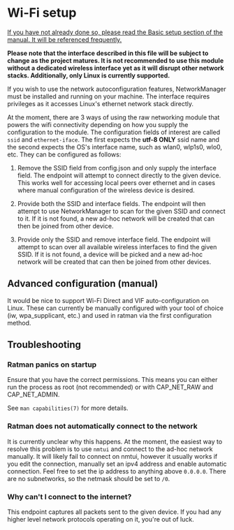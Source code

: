 # Wi-Fi setup

[If you have not already done so, please read the Basic setup section of the manual. It will be referenced frequently.](./01_basic.md)

**Please note that the interface described in this file will be subject to 
change as the project matures. It is not recommended to use this module without
a dedicated wireless interface yet as it will disrupt other network stacks. 
Additionally, only Linux is currently supported.**

If you wish to use the network autoconfiguration features, NetworkManager must
be installed and running on your machine. The interface requires privileges as
it accesses Linux's ethernet network stack directly.

At the moment, there are 3 ways of using the raw networking module that powers 
the wifi connectivity depending on how you supply the configuration to the 
module. The configuration fields of interest are called `ssid` and 
`ethernet-iface`. The first expects the **utf-8 ONLY** ssid name and the 
second expects the OS's interface name, such as wlan0, wlp1s0, wlo0, etc. They 
can be configured as follows:

1. Remove the SSID field from config.json and only supply the interface field. 
The endpoint will attempt to connect directly to the given device. This works 
well for accessing local peers over ethernet and in cases where manual 
configuration of the wireless device is desired.

2. Provide both the SSID and interface fields. The endpoint will then attempt to
use NetworkManager to scan for the given SSID and connect to it. If it is not
found, a new ad-hoc network will be created that can then be joined from other
device.

3. Provide only the SSID and remove interface field. The endpoint will attempt to
scan over all available wireless interfaces to find the given SSID. If it is not
found, a device will be picked and a new ad-hoc network will be created that can
then be joined from other devices.

## Advanced configuration (manual)

It would be nice to support Wi-Fi Direct and VIF auto-configuration on Linux.
These can currently be manually configured with your tool of choice (iw, 
wpa_supplicant, etc.) and used in ratman via the first configuration method.

## Troubleshooting

### Ratman panics on startup

Ensure that you have the correct permissions. This means you can either run the 
process as root (not recommended) or with CAP_NET_RAW and CAP_NET_ADMIN. 

See `man capabilities(7)` for more details.

### Ratman does not automatically connect to the network

It is currently unclear why this happens. At the moment, the easiest way to 
resolve this problem is to use `nmtui` and connect to the ad-hoc network
manually. It will likely fail to connect on nmtui, however it usually works if 
you edit the connection, manually set an ipv4 address and enable automatic 
connection. Feel free to set the ip address to anything above `0.0.0.0`. 
There are no subnetworks, so the netmask should be set to `/0`.

### Why can't I connect to the internet?

This endpoint captures all packets sent to the given device. If you had any 
higher level network protocols operating on it, you're out of luck.
